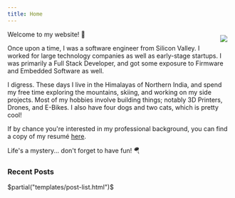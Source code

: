 ```yaml
---
title: Home
---
```


<img class="profile-image" src="/images/calvin.gif" style="float: right; margin: 10px;" />

Welcome to my website! 🌄

Once upon a time, I was a software engineer from Silicon Valley.  I worked for large technology companies as well as early-stage startups.  I was primarily a Full Stack Developer, and got some exposure to Firmware and Embedded Software as well.

I digress.  These days I live in the Himalayas of Northern India, and spend my free time exploring the mountains, skiing, and working on my side projects.  Most of my hobbies involve building things; notably 3D Printers, Drones, and E-Bikes.  I also have four dogs and two cats, which is pretty cool!

If by chance you're interested in my professional background, you can find a copy of my resumé <a href="/resume.html">here</a>. 

Life's a mystery... don't forget to have fun! 🪂

### Recent Posts

$partial("templates/post-list.html")$
